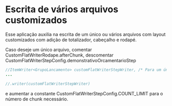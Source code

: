# Escrita de vários arquivos customizados
Esse aplicação auxilia na escrita de um único ou vários arquivos com layout customizados com adição de totalizador, cabeçalho e rodapé.

Caso deseje um único arquivo, comentar CustomFlatWriterRodape.afterChunk, descomentar CustomFlatWriterStepConfig.demonstrativoOrcamentarioStep 

```java
//ItemWriter<GrupoLancamento> customFlatWriterStepWriter, /* Para um único arquivo */
...

//.writer(customFlatWriterStepWriter)
```

e aumentar a constante CustomFlatWriterStepConfig.COUNT_LIMIT para o número de chunk necessário.